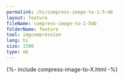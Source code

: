 ```yaml
---
permalink: /hi/compress-image-to-1-5-mb
layout: feature
fileName: compress-image-to-1-5mb
folderName: feature
tool: imgcompression
lang: hi
size: 1500
type: mb
---
```


{%- include compress-image-to-X.html -%}
